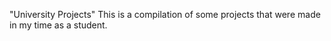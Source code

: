 "University Projects" 
This is a compilation of some projects that were made in my time as a student.
